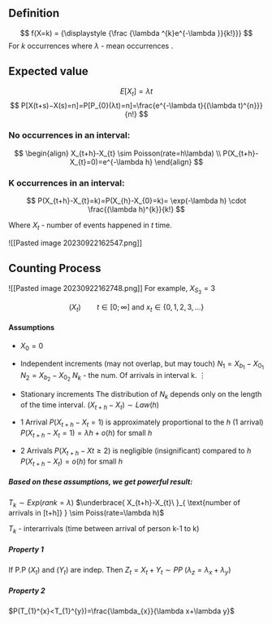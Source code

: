 ## Definition
$$
f(X=k) = {\displaystyle {\frac {\lambda ^{k}e^{-\lambda }}{k!}}} 
$$
For $k$ occurrences where $\lambda$ - mean occurrences . 

## Expected value

$$
E[X_{t}]=\lambda t
$$
$$
P[X(t+s)−X(s)=n]=P[P_{0}(λt)=n]=\frac{e^{-\lambda t}{(\lambda t)^{n}}}{n!}
$$

### No occurrences in an interval:
$$
\begin{align}
X_{t+h}-X_{t} \sim Poisson(rate=h\lambda) \\
P(X_{t+h}-X_{t}=0)=e^{-\lambda h}
\end{align}
$$
### K occurrences in an interval:
$$
P(X_{t+h}-X_{t}=k)=P(X_{h}-X_{0}=k)= \exp(-\lambda h) \cdot \frac{(\lambda h)^{k}}{k!}
$$


Where $X_{t}$ - number of events happened in $t$ time.

![[Pasted image 20230922162547.png]]
## Counting Process
![[Pasted image 20230922162748.png]]
For example, $X_{S_{3}}= 3$

$$
(X_{t}) \;\;\;\;\;\;\;\;\; t \in [0; \infty] \text{ and } x_{t} \in \{ 0,1,2,3,\dots \}
$$
#### Assumptions
-  $X_{0}=0$
- Independent increments (may not overlap, but may touch)
$N_{1}=X_{b_{1}}-X_{0_{1}}$
$N_{2}=X_{b_{2}}-X_{0_{2}}$                            $N_{k}$ - the num. Of arrivals in interval k.
$\vdots$
- Stationary increments
The distribution of $N_{k}$ depends only on the length of the time interval.
$(X_{t+h} - X_{t}) \sim Law(h)$

-  1 Arrival
$P(X_{t+h}-X_{t}=1)$ is approximately proportional to the $h$ (1 arrival)
$P(X_{t+h}-X_{t}=1)=\lambda h + o(h)$ for small $h$
- 2 Arrivals
$P(X_{t+h}-Xt\geq 2)$ is negligible (insignificant) compared to $h$
$P(X_{t+h}-X_{t})=o(h)$ for small $h$

##### Based on these assumptions, we get powerful result:
$T_{k} \sim Exp(rank=\lambda)$
$\underbrace{ X_{t+h}-X_{t}\ }_{ \text{number of arrivals in [t+h]} } \sim Poiss(rate=\lambda h)$

$T_{k}$ - interarrivals (time between arrival of person k-1 to k)

##### Property 1
If P.P ($X_{t}$)  and $(Y_{t})$ are indep. Then 
$Z_{t}=X_{t}+Y_{t} \sim PP$
$(\lambda_{z}=\lambda_{x}+\lambda_{y})$
##### Property 2
$P(T_{1}^{x}<T_{1}^{y})=\frac{\lambda_{x}}{\lambda x+\lambda y}$


